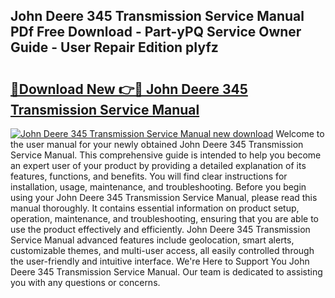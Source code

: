 ## John Deere 345 Transmission Service Manual PDf Free Download - Part-yPQ Service Owner Guide - User Repair Edition pIyfz

# <h2><a href="http://bc55748.oget.top/?id=John+Deere+345+Transmission+Service+Manual">🔗Download New 👉🔴 John Deere 345 Transmission Service Manual</a></h2>

[![John Deere 345 Transmission Service Manual new download](https://i.imgur.com/5g1atiW.png)](http://bc55748.oget.top/?id=John+Deere+345+Transmission+Service+Manual)
Welcome to the user manual for your newly obtained John Deere 345 Transmission Service Manual. This comprehensive guide is intended to help you become an expert user of your product by providing a detailed explanation of its features, functions, and benefits. You will find clear instructions for installation, usage, maintenance, and troubleshooting. Before you begin using your John Deere 345 Transmission Service Manual, please read this manual thoroughly. It contains essential information on product setup, operation, maintenance, and troubleshooting, ensuring that you are able to use the product effectively and efficiently. John Deere 345 Transmission Service Manual advanced features include geolocation, smart alerts, customizable themes, and multi-user access, all easily controlled through the user-friendly and intuitive interface. We're Here to Support You John Deere 345 Transmission Service Manual. Our team is dedicated to assisting you with any questions or concerns.
